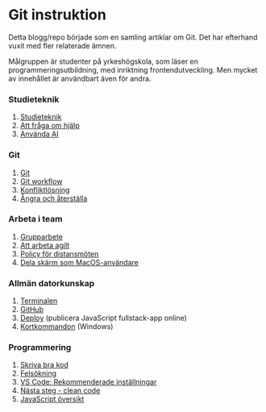 # Git instruktion
Detta blogg/repo började som en samling artiklar om Git. Det har efterhand vuxit med fler relaterade ämnen.

Målgruppen är studenter på yrkeshögskola, som läser en programmeringsutbildning, med inriktning frontendutveckling. Men mycket av innehållet är användbart även för andra.


### Studieteknik
1. [Studieteknik](md/studieteknik.md#Studieteknik)
1. [Att fråga om hjälp](md/get-help.md#be-om-hjälp)
1. [Använda AI](md/ai.md#ai)

### Git
1. [Git](md/git.md#git)
1. [Git workflow](md/git-workflow.md#git)
1. [Konfliktlösning](md/git-merge.md#git)
1. [Ångra och återställa](md/git-undo.md#ångra-och-återställa)

### Arbeta i team
1. [Grupparbete](md/group.md#grupparbete)
1. [Att arbeta agilt](md/agile.md#att-arbeta-agilt)
1. [Policy för distansmöten](md/distans.md#videomöten)
1. [Dela skärm som MacOS-användare](md/mac-share-screen.md#dela-skärm-som-macos-användare)

### Allmän datorkunskap
1. [Terminalen](md/terminalen.md#terminalen)
1. [GitHub](md/github.md#att-arbeta-med-frontend)
1. [Deploy](md/deploy.md#deploy) (publicera JavaScript fullstack-app online)
1. [Kortkommandon](md/shortcuts.md) (Windows)

### Programmering
1. [Skriva bra kod](md/write-good-code.md#att-skriva-bra-kod)
1. [Felsökning](md/find-errors.md#fel-i-koden)
1. [VS Code: Rekommenderade inställningar](md/vscode-settings.md#vs-code-rekommenderade-inställningar)
1. [Nästa steg - clean code](md/clean-code-summary.md#nästa-steg)
1. [JavaScript översikt](md/js-overview.md)
